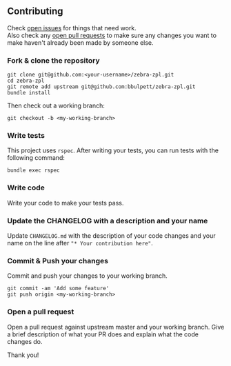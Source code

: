 ## Contributing

Check [open issues](https://github.com/bbulpett/zebra-zpl/issues) for things that need work.  
Also check any [open pull requests](https://github.com/bbulpett/zebra-zpl/pulls) to make sure any changes you want to make haven't already been made by someone else.

### Fork & clone the repository

```
git clone git@github.com:<your-username>/zebra-zpl.git
cd zebra-zpl
git remote add upstream git@github.com:bbulpett/zebra-zpl.git
bundle install
```

Then check out a working branch:

```
git checkout -b <my-working-branch>
```

### Write tests

This project uses `rspec`. After writing your tests, you can run tests with the following command:

`bundle exec rspec`


### Write code

Write your code to make your tests pass.

### Update the CHANGELOG with a description and your name

Update `CHANGELOG.md` with the description of your code changes and your name on the line after `"* Your contribution here"`.

### Commit & Push your changes

Commit and push your changes to your working branch.

```
git commit -am 'Add some feature'
git push origin <my-working-branch>
```

### Open a pull request

Open a pull request against upstream master and your working branch. Give a brief description of what your PR does and explain what the code changes do.

Thank you!
